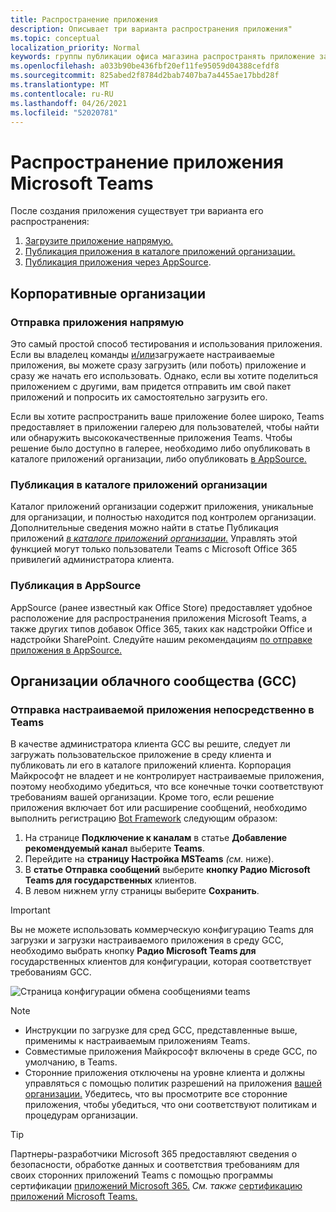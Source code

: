 ```yaml
---
title: Распространение приложения
description: Описывает три варианта распространения приложения"
ms.topic: conceptual
localization_priority: Normal
keywords: группы публикации офиса магазина распространять приложение загрузки sideload AppSource
ms.openlocfilehash: a033b90be436fbf20ef11fe95059d04388cefdf8
ms.sourcegitcommit: 825abed2f8784d2bab7407ba7a4455ae17bbd28f
ms.translationtype: MT
ms.contentlocale: ru-RU
ms.lasthandoff: 04/26/2021
ms.locfileid: "52020781"
---
```

# <a name="distribute-your-microsoft-teams-app"></a>Распространение приложения Microsoft Teams

После создания приложения существует три варианта его распространения:

1. [Загрузите приложение напрямую.](#upload-your-app-directly)
2. [Публикация приложения в каталоге приложений организации.](#publish-to-your-organizations-app-catalog)
3. [Публикация приложения через AppSource](#publish-to-appsource).

## <a name="enterprise-organizations"></a>Корпоративные организации

### <a name="upload-your-app-directly"></a>Отправка приложения напрямую

Это самый простой способ тестирования и использования приложения. Если вы владелец команды [и/или](/microsoftteams/admin-settings)загружаете настраиваемые приложения, вы можете сразу загрузить (или поботь) приложение и сразу же начать его использовать. [](./apps-upload.md) Однако, если вы хотите поделиться приложением с другими, вам придется отправить им свой пакет приложений и попросить их самостоятельно загрузить его.

Если вы хотите распространить ваше приложение более широко, Teams предоставляет в приложении галерею для пользователей, чтобы найти или обнаружить высококачественные приложения Teams. Чтобы решение было доступно в галерее, необходимо либо опубликовать в каталоге приложений организации, либо опубликовать [в AppSource.](./appsource/publish.md) [](#publish-to-your-organizations-app-catalog)

### <a name="publish-to-your-organizations-app-catalog"></a>Публикация в каталоге приложений организации

Каталог приложений организации содержит приложения, уникальные для организации, и полностью находится под контролем организации. Дополнительные сведения можно найти в статье Публикация приложений [*в каталоге приложений организации.*](/microsoftteams/tenant-apps-catalog-teams) Управлять этой функцией могут только пользователи Teams с Microsoft Office 365 привилегий администратора клиента.

### <a name="publish-to-appsource"></a>Публикация в AppSource

AppSource (ранее известный как Office Store) предоставляет удобное расположение для распространения приложения Microsoft Teams, а также других типов добавок Office 365, таких как надстройки Office и надстройки SharePoint. Следуйте нашим рекомендациям [по отправке приложения в AppSource.](./appsource/publish.md)

## <a name="government-community-cloud-gcc-organizations"></a>Организации облачного сообщества (GCC)

### <a name="upload-your-custom-app-directly-to-teams"></a>Отправка настраиваемой приложения непосредственно в Teams

 В качестве администратора клиента GCC вы решите, следует ли загружать пользовательское приложение в среду клиента и публиковать ли его в каталоге приложений клиента. Корпорация Майкрософт не владеет и не контролирует настраиваемые приложения, поэтому необходимо убедиться, что все конечные точки соответствуют требованиям вашей организации. Кроме того, если решение приложения включает бот или расширение сообщений, необходимо выполнить регистрацию [Bot Framework](https://dev.botframework.com/) следующим образом:

1. На странице **Подключение к каналам** в статье **Добавление рекомендуемый канал** выберите **Teams**.
1. Перейдите на **страницу Настройка MSTeams** *(см.* ниже).
1. В **статье Отправка сообщений** выберите **кнопку Радио Microsoft Teams для государственных** клиентов.
1. В левом нижнем углу страницы выберите **Сохранить**.  

>[!IMPORTANT]
> Вы не можете использовать коммерческую конфигурацию Teams для загрузки и загрузки настраиваемого приложения в среду GCC, необходимо выбрать кнопку **Радио Microsoft Teams для** государственных клиентов для конфигурации, которая соответствует требованиям GCC.

![Страница конфигурации обмена сообщениями teams](../../assets/images/gcc-configure.png)

> [!NOTE]
>
> * Инструкции по загрузке для сред GCC, представленные выше, применимы к настраиваемым приложениям Teams. </br>
> * Совместимые приложения Майкрософт включены в среде GCC, по умолчанию, в Teams.
> * Сторонние приложения отключены на уровне клиента и должны управляться с помощью политик разрешений на приложения [вашей организации.](/microsoftteams/teams-app-permission-policies) Убедитесь, что вы просмотрите все сторонние приложения, чтобы убедиться, что они соответствуют политикам и процедурам организации.

> [!TIP]
>
> Партнеры-разработчики Microsoft 365 предоставляют сведения о безопасности, обработке данных и соответствия требованиям для своих сторонних приложений Teams с помощью программы сертификации [приложений Microsoft 365.](/microsoft-365-app-certification/overview) *См. также* [сертификацию приложений Microsoft Teams.](/microsoftteams/platform/concepts/deploy-and-publish/appsource/post-publish/application-certification)
</br></br>

